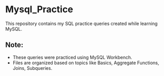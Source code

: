 # Mysql_Practice

This repository contains my SQL practice queries created while learning MySQL.

## Note:
- These queries were practiced using MySQL Workbench.
- Files are organized based on topics like Basics, Aggregate Functions, Joins, Subqueries.
